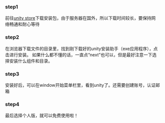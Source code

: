 ### step1 
前往[unity store](https://store.unity.com/download)下载安装包，由于服务器在国外，所以下载时间较长，要保持网络畅通和耐心等待


### step2
在浏览器下载文件的目录里，找到刚下载好的unity安装助手（exe应用程序），点击进行安装。
如果什么都不懂的话，一直点“next”也可以，但是最好注意一下选择安装什么组件和目录。

### step3
安装好后，可以在window开始菜单栏里，看到unity了。还需要创建账号，认证邮箱

### step4
最后选择个人版，就可以免费使用啦！
